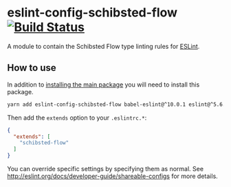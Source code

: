 # eslint-config-schibsted-flow [![Build Status](https://travis-ci.org/schibsted/eslint-config-schibsted.svg?branch=master)](https://travis-ci.org/schibsted/eslint-config-schibsted)

A module to contain the Schibsted Flow type linting rules for [ESLint](http://eslint.org/).

## How to use

In addition to [installing the main package](../eslint-config-schibsted/README.md) you will need to install this package.

```bash
yarn add eslint-config-schibsted-flow babel-eslint@^10.0.1 eslint@^5.6.1 eslint-plugin-flowtype@^2.50.3 -D
```

Then add the `extends` option to your `.eslintrc.*`:

```json
{
  "extends": [
    "schibsted-flow"
  ]
}
```

You can override specific settings by specifying them as normal. See <http://eslint.org/docs/developer-guide/shareable-configs> for more details.
